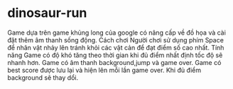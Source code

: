 # dinosaur-run
Game dựa trên game khủng long của google có nâng cấp về đồ họa và cài đặt thêm âm thanh sống động.
Cách chơi
  Người chơi sử dụng phím Space để nhân vật nhảy lên tránh khỏi các vật cản để đạt điểm số cao nhất.
Tính năng
  Game có độ khó tăng theo thời gian khi đủ điểm nhất định tốc độ sẽ nhanh hơn.
  Game có âm thanh background,jump và game over.
  Game có best score được lưu lại và hiện lên mỗi lần game over.
  Khi đủ điểm background sẽ thay dổi.
